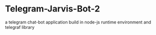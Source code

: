 # Telegram-Jarvis-Bot-2
a telegram chat-bot application build in node-js runtime environment and telegraf library 
